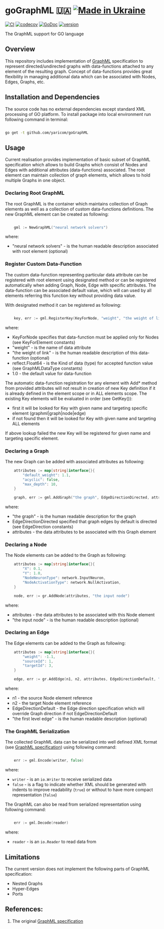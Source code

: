 # goGraphML 🇺🇦 [![Made in Ukraine](https://img.shields.io/badge/made_in-ukraine-ffd700.svg?labelColor=0057b7)](https://u24.gov.ua)

[![CI](https://github.com/yaricom/goGraphML/actions/workflows/ci.yml/badge.svg)](https://github.com/yaricom/goGraphML/actions/workflows/ci.yml) [![codecov](https://codecov.io/gh/yaricom/goGraphML/graph/badge.svg?token=8J56DK078X)](https://codecov.io/gh/yaricom/goGraphML) [![GoDoc](https://godoc.org/github.com/yaricom/goGraphML/neat?status.svg)](https://godoc.org/github.com/yaricom/goGraphML/graphml) [![version](https://img.shields.io/github/v/tag/yaricom/goGraphML.svg?sort=semver)](https://github.com/yaricom/goGraphML/releases/latest)

The GraphML support for GO language

## Overview

This repository includes implementation of [GraphML][1] specification to represent directed/undirected graphs with data-functions
attached to any element of the resulting graph. Concept of data-functions provides great flexibility in managing additional
data which can be associated with Nodes, Edges, Graphs, etc.

## Installation and Dependencies

The source code has no external dependencies except standard XML processing of GO platform. To install package into local
environment run following command in terminal:

```bash

go get -t github.com/yaricom/goGraphML

```

## Usage

Current realisation provides implementation of basic subset of GraphML specification which allows to build Graphs which
consist of Nodes and Edges with additional attributes (data-functions) associated. The root element can maintain collection
of graph elements, which allows to hold multiple Graphs in one object.

### Declaring Root GraphML

The root GraphML is the container which maintains collection of Graph elements as well as a collection of custom data-functions
definitions. The new GraphML element can be created as following:

```GO

    gml := NewGraphML("neural network solvers")

```
where:

* "neural network solvers" - is the human readable description associated with root element (optional)


### Register Custom Data-Function

The custom data-function representing particular data attribute can be registered with root element using designated
method or can be registered automatically when adding Graph, Node, Edge with specific attributes. The data-function can
be associated default value, which will can used by all elements referring this function key without providing data value.

With designated method it can be registered as following:

```GO

    key, err := gml.RegisterKey(KeyForNode, "weight", "the weight of link", reflect.Float64, 1.0)

```
where:

* KeyForNode specifies that data-function must be applied only for Nodes (see KeyForElement constants)
* "weight" - is the name of data attribute
* "the weight of link" - is the human readable description of this data-function (optional)
* reflect.Float64 - is the Kind of data (type) for accepted function value (see GraphMLDataType constants)
* 1.0 - the default value for data-function

The automatic data-function registration for any element with Add* method from provided attributes will not result in creation
of new Key definition if it is already defined in the element scope or in ALL elements scope. The existing Key elements will
be evaluated in order (see GetKey()):

* first it will be looked for Key with given name and targeting specific element (graphml|graph|node|edge)
* if not found then it will be looked for Key with given name and targeting ALL elements

If above lookup failed the new Key will be registered for given name and targeting specific element.

### Declaring a Graph

The new Graph can be added with associated attributes as following:

```GO
    attributes := map[string]interface{}{
        "default_weight": 1.1, 
        "acyclic": false, 
        "max_depth": 10,
    }

    graph, err := gml.AddGraph("the graph", EdgeDirectionDirected, attributes)

```
where:

* "the graph" - is the human readable description for the graph
* EdgeDirectionDirected specified that graph edges by default is directed (see EdgeDirection constants)
* attributes - the data attributes to be associated with this Graph element

### Declaring a Node

The Node elements can be added to the Graph as following:

```GO
    attributes := map[string]interface{}{
        "X": 0.1, 
        "Y": 1.0, 
        "NodeNeuronType": network.InputNeuron, 
        "NodeActivationType": network.NullActivation,
    }

    node, err := gr.AddNode(attributes, "the input node")

```
where:

* attributes - the data attributes to be associated with this Node element
* "the input node" - is the human readable description (optional)

### Declaring an Edge

The Edge elements can be added to the Graph as following:

```GO
    attributes := map[string]interface{}{
        "weight": -1.1, 
        "sourceId": 1, 
        "targetId": 3,
    }

    edge, err := gr.AddEdge(n1, n2, attributes, EdgeDirectionDefault, "the first level")

```
where:

* n1 - the source Node element reference
* n2 - the target Node element reference
* EdgeDirectionDefault - the Edge direction specification which will override Graph direction if not EdgeDirectionDefault
* "the first level edge" - is the human readable description (optional)


### The GraphML Serialization

The collected GraphML data can be serialized into well defined XML format (see [GraphML specification][1]) using following
command:

```GO

    err := gml.Encode(writer, false)

```
where:

* `writer` - is an `io.Writer` to receive serialized data
* `false` - is a flag to indicate whether XML should be generated with indents to improve readability (`true`) or without to
have more compact representation (`false`)

The GraphML can also be read from serialized representation using following command:

```GO

    err := gml.Decode(reader)

```
where:

* `reader` - is an `io.Reader` to read data from

## Limitations

The current version does not implement the following parts of GraphML specification:

* Nested Graphs
* Hyper-Edges
* Ports

## References:

1. The original [GraphML specification][1]


[1]:http://graphml.graphdrawing.org/specification.html